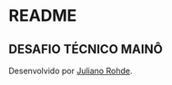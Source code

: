 # README

## DESAFIO TÉCNICO MAINÔ

Desenvolvido por [Juliano Rohde](https://github.com/julianorohde).